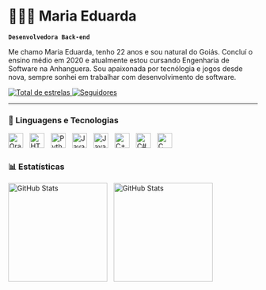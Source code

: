 # 👩🏽‍💻 Maria Eduarda

**`Desenvolvedora Back-end`**

Me chamo Maria Eduarda, tenho 22 anos e sou natural do Goiás. Concluí o ensino médio em 2020 e atualmente estou cursando Engenharia de Software na Anhanguera. Sou apaixonada por tecnólogia e jogos desde nova, sempre sonhei em trabalhar com desenvolvimento de software.

<p>
 </a> 
    <a href="https://github.com/MariaEduardaRochaSilvaCosta?tab=stars">
        <img 
            alt="Total de estrelas" 
            title="Total de estrelas GitHub" 
            src="https://custom-icon-badges.demolab.com/github/stars/MariaEduardaRochaSilvaCosta?color=55960c&style=for-the-badge&labelColor=488207&logo=star&label=estrelas"
        />
    </a>
    <a href="https://github.com/MariaEduardaRochaSilvaCosta?tab=followers">
        <img 
            alt="Seguidores" 
            title="Me siga no GitHub" 
            src="https://custom-icon-badges.demolab.com/github/followers/MariaEduardaRochaSilvaCosta?color=236ad3&labelColor=1155ba&style=for-the-badge&logo=github&label=Seguidores&logoColor=white"
        />
    </a>
</p>

---

### 🤖 Linguagens e Tecnologias


<img
    align="left" 
    alt="Oracle"
    title="Oracle" 
    width="30px" 
    style="padding-right: 10px;"
    src="https://cdn.jsdelivr.net/gh/devicons/devicon@latest/icons/oracle/oracle-original.svg" 
/>

<img 
    align="left" 
    alt="HTML"
    title="HTML" 
    width="30px" 
    style="padding-right: 10px;"
    src="https://cdn.jsdelivr.net/gh/devicons/devicon@latest/icons/html5/html5-original.svg" 
/>


<img
    align="left" 
    alt="Python"
    title="Python" 
    width="30px" 
    style="padding-right: 10px;" 
    src="https://cdn.jsdelivr.net/gh/devicons/devicon@latest/icons/python/python-original.svg" 
/>

<img 
    align="left" 
    alt="JavaScript"
    title="JavaScript" 
    width="30px" 
    style="padding-right: 10px;" 
    src="https://cdn.jsdelivr.net/gh/devicons/devicon@latest/icons/javascript/javascript-original.svg" 
/>

<img
    align="left" 
    alt="Java"
    title="Java" 
    width="30px" 
    style="padding-right: 10px;" 
     src="https://cdn.jsdelivr.net/gh/devicons/devicon@latest/icons/java/java-original.svg" 
/>

<img 
    align="left" 
    alt="C++"
    title="C++" 
    width="30px" 
    style="padding-right: 10px;"
    src="https://cdn.jsdelivr.net/gh/devicons/devicon@latest/icons/cplusplus/cplusplus-original.svg" 
/>

<img 
    align="left" 
    alt="C#"
    title="C#" 
    width="30px" 
    style="padding-right: 10px;"
    src="https://cdn.jsdelivr.net/gh/devicons/devicon@latest/icons/csharp/csharp-original.svg" 
/>

<img 
    align="left" 
    alt="C"
    title="C" 
    width="30px" 
    style="padding-right: 10px;"
    src="https://cdn.jsdelivr.net/gh/devicons/devicon@latest/icons/c/c-original.svg" 
/>

<br/>
<br/>

### 📊 Estatísticas                   

<p>
  <img 
    align="left" 
    alt="GitHub Stats" 
    height="200" 
    style="padding-right: 10px;" 
    src="https://github-readme-stats.vercel.app/api?username=MariaEduardaRochaSilvaCosta&show_icons=true&theme=jolly&include_all_commits=true&locale=pt-br" 
  />

<img 
      align="left" 
      alt="GitHub Stats" 
      height="200"  
      src="https://github-readme-stats.vercel.app/api/top-langs/?username=MariaEduardaRochaSilvaCosta&theme=jolly&layout=compact&custom_title=Tecnologias&langs_count=7" 
  />

</p>
